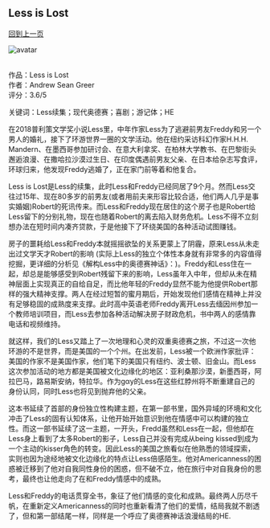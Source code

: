 ## Less is Lost
[回到上一页](https://boheme13.github.io/Reviews/)  &nbsp;&nbsp;

![avatar]()
<br>
<br>

作品：Less is Lost<br>
作者：Andrew Sean Greer<br>
评分：3.6/5<br>

关键词：Less续集；现代奥德赛；喜剧；游记体；HE

在2018普利策文学奖小说Less里，中年作家Less为了逃避前男友Freddy和另一个男人的婚礼，接下了环游世界一圈的文学活动。他在纽约采访科幻作家H.H.H. Mandern、在墨西哥参加研讨会、在意大利拿奖、在柏林大学教书、在巴黎街头邂逅浪漫、在撒哈拉沙漠过生日、在印度偶遇前男友父亲、在日本给杂志写食评，环球归来，他发现Freddy逃婚了，正在家门前等着和他复合。

Less is Lost是Less的续集，此时Less和Freddy已经同居了9个月。然而Less交往过15年、现在80多岁的前男友(或者用前夫来形容比较合适，他们两人几乎是事实婚姻)Robert的死讯传来。而Less和Freddy现在居住的这个房子也是Robert给Less留下的分别礼物，现在也随着Robert的离去陷入财务危机。Less不得不立刻想办法在短时间内凑齐贷款，于是他接下了环绕美国的各种活动试图赚钱。

房子的噩耗给Less和Freddy本就摇摇欲坠的关系更蒙上了阴霾，原来Less从未走出过文学天才Robert的影响 (实际上Less的独立个体性本身就有非常多的内容值得挖掘，更详细的分析见《解构Less中的奥德赛神话》：)。Freddy和Less住在一起，却总是能够感受到Robert残留下来的影响，Less虽年入中年，但却从未在精神层面上实现真正的自给自足，而比他年轻的Freddy显然不能为他提供Robert那样的强大精神支撑。两人在经过短暂的蜜月期后，开始发现他们感情在精神上并没有足够稳固的成熟度来支撑。此时高中英语老师Freddy离开Less去缅因州参加一个教师培训项目，而Less去参加各种活动解决房子财政危机，书中两人的感情靠电话和视频维持。

就这样，我们的Less又踏上了一次地理和心灵的双重奥德赛之旅，不过这一次他环游的不是世界，而是美国的一个个州。在出发前，Less被一个欧洲作家批评：美国的作家不是美国作家，他们笔下的美国只有纽约、波士顿、旧金山。而Less这次参加活动的地方都是美国被文化边缘化的地区：亚利桑那沙漠，新墨西哥，阿拉巴马，路易斯安纳，特拉华。作为gαy的Less在这些红脖州将不断重建自己的身份认同，同时Less也将见到抛弃他的父亲。

这本书延续了首部的身份独立性构建主题，在第一部书里，国外异域的环境和文化冲击了Less的固有认知体系，让他开始开始意识到他在情感中可以构建的独立性。而这一部书延续了这一主题，一开头，Fredd虽然和Less在一起，但他却在Less身上看到了太多Robert的影子，Less自己并没有完成从being kissed到成为一个主动的kisser角色的转变。因此Less的美国之旅看似在他熟悉的领域探索，实则也因为途经地被文化边缘化的特点让Less倍感陌生。他对Americanness的困惑被迁移到了他对自我同性身份的困惑，但不破不立，他在旅行中对自我身份的思考，最终也让他走向了在和Freddy情感中的成熟。

Less和Freddy的电话贯穿全书，象征了他们情感的变化和成熟。最终两人历尽千帆，在重新定义Americanness的同时也重新看清了他们的爱情，结局我就不剧透了，但和第一部结尾一样，同样是一个呼应了奥德赛神话浪漫结局的HE. 